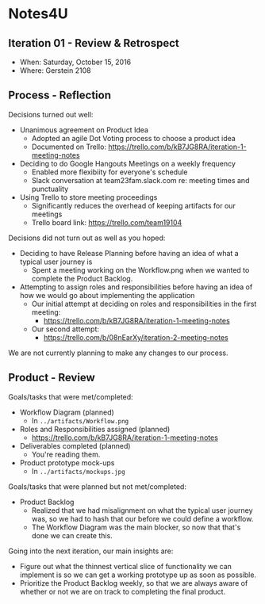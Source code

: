 # Notes4U

## Iteration 01 - Review & Retrospect

 * When: Saturday, October 15, 2016
 * Where: Gerstein 2108

## Process - Reflection

Decisions turned out well:

 * Unanimous agreement on Product Idea
    * Adopted an agile Dot Voting process to choose a product idea
    * Documented on Trello: https://trello.com/b/kB7JG8RA/iteration-1-meeting-notes
 * Deciding to do Google Hangouts Meetings on a weekly frequency
    * Enabled more flexibiity for everyone's schedule
    * Slack conversation at team23fam.slack.com re: meeting times and punctuality
 * Using Trello to store meeting proceedings
    * Significantly reduces the overhead of keeping artifacts for our meetings
    * Trello board link: https://trello.com/team19104 


Decisions did not turn out as well as you hoped:

 * Deciding to have Release Planning before having an idea of what a typical user journey is
    * Spent a meeting working on the Workflow.png when we wanted to complete the Product Backlog.
 * Attempting to assign roles and responsibilities before having an idea of how we would go about implementing the application
    * Our initial attempt at deciding on roles and responsibilities in the first meeting:
        * https://trello.com/b/kB7JG8RA/iteration-1-meeting-notes
    * Our second attempt:
        * https://trello.com/b/08nEarXy/iteration-2-meeting-notes

We are not currently planning to make any changes to our process.

## Product - Review

Goals/tasks that were met/completed:

 * Workflow Diagram (planned)
    * In `../artifacts/Workflow.png`
 * Roles and Responsibilities assigned (planned)
    * https://trello.com/b/kB7JG8RA/iteration-1-meeting-notes
 * Deliverables completed (planned)
    * You're reading them.
 * Product prototype mock-ups
    * In `../artifacts/mockups.jpg` 

Goals/tasks that were planned but not met/completed:

 * Product Backlog
    * Realized that we had misalignment on what the typical user journey was, so we had to hash that our before we could define a workflow.
    * The Workflow Diagram was the main blocker, so now that that's done we can create this.

Going into the next iteration, our main insights are:

 * Figure out what the thinnest vertical slice of functionality we can implement is so we can get a working prototype up as soon as possible.
 * Prioritize the Product Backlog weekly, so that we are always aware of whether or not we are on track to completing the final product.


